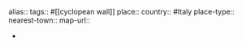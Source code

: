 alias::
tags:: #[[cyclopean wall]] 
place::
country:: #Italy 
place-type::
nearest-town::
map-url::

-